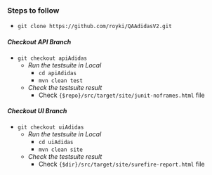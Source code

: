 ### Steps to follow

- `git clone https://github.com/royki/QAAdidasV2.git`

#### _Checkout API Branch_
- `git checkout apiAdidas`
    - _Run the testsuite in Local_
        - `cd apiAdidas`
        - `mvn clean test`
    - _Check the testsuite result_
        - Check `{$repo}/src/target/site/junit-noframes.html` file

#### _Checkout UI Branch_
- `git checkout uiAdidas`
    - _Run the testsuite in Local_
        - `cd uiAdidas`
        - `mvn clean site`
	- _Check the testsuite result_
        - Check `{$dir}/src/target/site/surefire-report.html` file



